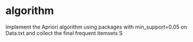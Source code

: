 # algorithm
Implement the Apriori algorithm using packages with min_support=0.05 on Data.txt and collect the final frequent itemsets S
